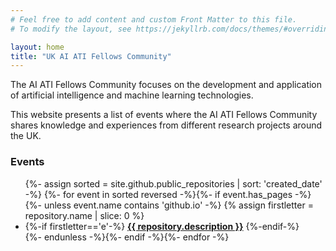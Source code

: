 ```yaml
---
# Feel free to add content and custom Front Matter to this file.
# To modify the layout, see https://jekyllrb.com/docs/themes/#overriding-theme-defaults

layout: home
title: "UK AI ATI Fellows Community"
---
```


<p>The AI ATI Fellows Community focuses on the development and application of artificial intelligence and machine learning technologies.</p>

<p>This website presents a list of events where the AI ATI Fellows Community shares knowledge and experiences from different research projects around the UK.</p>

<h3>Events</h3>

<ul class="events-list">
{%- assign sorted = site.github.public_repositories | sort: 'created_date' -%}
{%- for event in sorted reversed -%}{%- if event.has_pages -%}{%- unless event.name contains 'github.io' -%}
  {% assign firstletter = repository.name | slice: 0 %}
  <li>
    {%-if firstletter=='e'-%}
    <a href="{{ repository.name | prepend: site.baseurl }}"><b>{{ repository.description }}</b></a>
    {%-endif-%}
  </li>
  {%- endunless -%}{%- endif -%}{%- endfor -%}
</ul>


